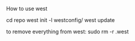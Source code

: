 How to use west

cd repo
west init -l westconfig/
west update

to remove everything from west:
sudo rm -r .west